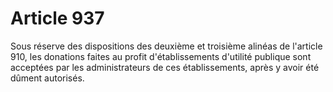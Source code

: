 # Article 937

Sous réserve des dispositions des deuxième et troisième alinéas de l'article 910, les donations faites au profit d'établissements d'utilité publique sont acceptées par les administrateurs de ces établissements, après y avoir été dûment autorisés.

